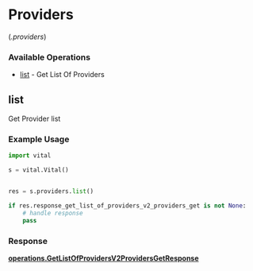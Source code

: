 # Providers
(*.providers*)

### Available Operations

* [list](#list) - Get List Of Providers

## list

Get Provider list

### Example Usage

```python
import vital

s = vital.Vital()


res = s.providers.list()

if res.response_get_list_of_providers_v2_providers_get is not None:
    # handle response
    pass
```


### Response

**[operations.GetListOfProvidersV2ProvidersGetResponse](../../models/operations/getlistofprovidersv2providersgetresponse.md)**

